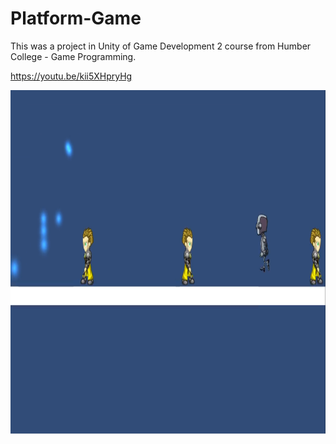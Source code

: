 # Platform-Game

This was a project in Unity of Game Development 2 course from Humber College - Game Programming.

https://youtu.be/kii5XHpryHg

<img src="Platform Game.png" width="1000" height="550">

